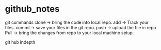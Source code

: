 # github_notes

git commands
clone -> bring the code into local repo.
add   -> Track your files.
commit-> save your files in the git repo.
push -> upload the file in repo
Pull -> bring the changes from repo to your local machine setup.

git hub indepth

